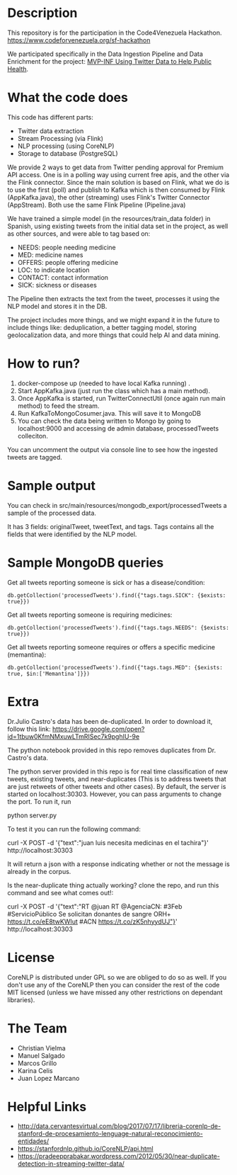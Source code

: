 # Description
This repository is for the participation in the Code4Venezuela Hackathon. https://www.codeforvenezuela.org/sf-hackathon

We participated specifically in the Data Ingestion Pipeline and Data Enrichment for the project: [MVP-INF Using Twitter Data to Help Public Health](https://github.com/code-for-venezuela/2019-april-codeathon/tree/master/challenges/MPV-INF).

# What the code does
This code has different parts:
- Twitter data extraction 
- Stream Processing (via Flink)
- NLP processing (using CoreNLP)
- Storage to database (PostgreSQL)

We provide 2 ways to get data from Twitter pending approval for Premium API access. 
One is in a polling way using current free apis, and the other via the Flink connector. Since the main solution is based on Flink, 
what we do is to use the first (poll) and publish to Kafka which is then consumed by Flink (AppKafka.java), the other (streaming) uses Flink's Twitter
Connector (AppStream). Both use the same Flink Pipeline (Pipeline.java)

We have trained a simple model (in the resources/train_data folder) in Spanish, using existing tweets from the initial data set in the project, 
as well as other sources, and were able to tag based on: 
- NEEDS: people needing medicine
- MED: medicine names
- OFFERS: people offering medicine
- LOC: to indicate location
- CONTACT: contact information
- SICK: sickness or diseases

The Pipeline then extracts the text from the tweet, processes it using the NLP model and stores it in the DB. 

The project includes more things, and we might expand it in the future to include things like: deduplication, a better tagging model,
storing geolocalization data, and more things that could help AI and data mining.

# How to run?
1. docker-compose up (needed to have local Kafka running) .
2. Start AppKafka.java (just run the class which has a main method).
3. Once AppKafka is started, run TwitterConnectUtil (once again run main method) to feed the stream.
4. Run KafkaToMongoCosumer.java. This will save it to MongoDB
5. You can check the data being written to Mongo by going to localhost:9000 and accessing de admin database, processedTweets colleciton.

You can uncomment the output via console line to see how the ingested tweets are
tagged.

# Sample output
You can check in src/main/resources/mongodb_export/processedTweets a sample of the processed data. 

It has 3 fields: originalTweet, tweetText, and tags. Tags contains all the fields that were identified by the NLP model.

# Sample MongoDB queries

Get all tweets reporting someone is sick or has a disease/condition:

```
db.getCollection('processedTweets').find({"tags.tags.SICK": {$exists: true}})
```

Get all tweets reporting someone is requiring medicines:

```
db.getCollection('processedTweets').find({"tags.tags.NEEDS": {$exists: true}})
```

Get all tweets reporting someone requires or offers a specific medicine (memantina):

```
db.getCollection('processedTweets').find({"tags.tags.MED": {$exists: true, $in:['Memantina']}})
```

# Extra

Dr.Julio Castro's data has been de-duplicated. In order to download it, follow this link: https://drive.google.com/open?id=1tbuw0KfmNMxuwLTmRISec7k9pghIU-9e

The python notebook provided in this repo removes duplicates from Dr. Castro's data.

The python server provided in this repo is for real time classification of new tweets, existing tweets, and near-duplicates (This is to address tweets that are just retweets of other tweets and other cases). By default, the server is started on localhost:30303. However, you can pass arguments to change the port. To run it, run

python server.py

To test it you can run the following command:

curl -X POST -d '{"text":"juan luis necesita medicinas en el tachira"}' http://localhost:30303

It will return a json with a response indicating whether or not the message is already in the corpus.

Is the near-duplicate thing actually working? clone the repo, and run this command and see what comes out!:

curl -X POST -d '{"text":"RT @juan RT @AgenciaCN: #3Feb #ServicioPúblico Se solicitan donantes de sangre ORH+ https://t.co/eE8twKWIut #ACN https://t.co/zK5nhyydUJ"}' http://localhost:30303

# License
CoreNLP is distributed under GPL so we are obliged to do so as well. If you don't use any of the CoreNLP then you can consider the
rest of the code MIT licensed (unless we have missed any other restrictions on dependant libraries). 

# The Team
- Christian Vielma
- Manuel Salgado
- Marcos Grillo
- Karina Celis
- Juan Lopez Marcano

# Helpful Links
- http://data.cervantesvirtual.com/blog/2017/07/17/libreria-corenlp-de-stanford-de-procesamiento-lenguage-natural-reconocimiento-entidades/
- https://stanfordnlp.github.io/CoreNLP/api.html
- https://pradeepprabakar.wordpress.com/2012/05/30/near-duplicate-detection-in-streaming-twitter-data/
